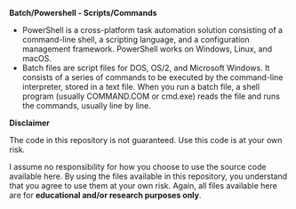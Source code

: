 **Batch/Powershell - Scripts/Commands**

  - PowerShell is a cross-platform task automation solution consisting of a command-line shell, a scripting language, and a configuration management framework. PowerShell works on     Windows, Linux, and macOS.
  - Batch files are script files for DOS, OS/2, and Microsoft Windows. It consists of a series of commands to be executed by the command-line interpreter, stored in a  text file.     When you run a batch file, a shell program (usually COMMAND.COM or cmd.exe) reads the file and runs the commands, usually line by line.


**Disclaimer**

The code in this repository is not guaranteed. Use  this code is at your own risk.


I assume no responsibility  for how you choose to use  the source code available here. By using  the files available in this repository, you understand that you agree to use them at your own risk. Again, all files available here are for **educational and/or research purposes only**.
